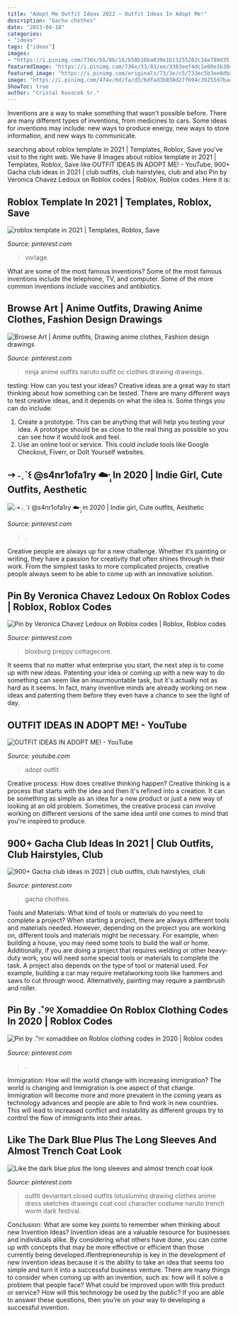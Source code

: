 ```yaml
---
title: "Adopt Me Outfit Ideas 2022 ~ Outfit Ideas In Adopt Me!"
description: "Gacha chothes"
date: "2023-04-18"
categories:
- "ideas"
tags: ["ideas"]
images:
- "https://i.pinimg.com/736x/b5/8b/16/b58b16ba039e1b11255202c34e780d35.jpg"
featuredImage: "https://i.pinimg.com/736x/33/83/ee/3383eef4dc1e08e3b38420229ef865d8.jpg"
featured_image: "https://i.pinimg.com/originals/73/3e/c5/733ec5b3ee8dbae71d56aeedb9841330.jpg"
image: "https://i.pinimg.com/474x/6d/fa/d3/6dfad3b850d27f694c39255d7bac3b1e.jpg"
ShowToc: true
author: "Cristal Kovacek Sr."
---
```



Inventions are a way to make something that wasn't possible before. There are many different types of inventions, from medicines to cars. Some ideas for inventions may include: new ways to produce energy, new ways to store information, and new ways to communicate.

	

		
searching about roblox template in 2021 | Templates, Roblox, Save you've visit to the right web. We have 8 Images about roblox template in 2021 | Templates, Roblox, Save like OUTFIT IDEAS IN ADOPT ME! - YouTube, 900+ Gacha club ideas in 2021 | club outfits, club hairstyles, club and also Pin by Veronica Chavez Ledoux on Roblox codes | Roblox, Roblox codes. Here it is:
		
    
## Roblox Template In 2021 | Templates, Roblox, Save

<img loading=lazy src="https://i.pinimg.com/736x/30/a6/1b/30a61b4002a58e743bd4104ba67e25a9.jpg" onerror="this.onerror=null;this.src='https://tse1.mm.bing.net/th?id=OIP.mhaPVB5lCVDpZ3hyOcmrYgHaHE&amp;pid=15.1';" alt="roblox template in 2021 | Templates, Roblox, Save">

_Source: pinterest.com_

>vorlage. 

	

What are some of the most famous inventions?
Some of the most famous inventions include the telephone, TV, and computer. Some of the more common inventions include vaccines and antibiotics.

    
## Browse Art | Anime Outfits, Drawing Anime Clothes, Fashion Design Drawings

<img loading=lazy src="https://i.pinimg.com/736x/aa/34/3d/aa343d3c4e98a59bce3ed0c68d9e6493--ninja-outfit-naruto-oc.jpg" onerror="this.onerror=null;this.src='https://tse3.mm.bing.net/th?id=OIP.-TBQM8j9usuyau8ymCsyIAHaKm&amp;pid=15.1';" alt="Browse Art | Anime outfits, Drawing anime clothes, Fashion design drawings">

_Source: pinterest.com_

>ninja anime outfits naruto outfit oc clothes drawing drawings. 

	

testing: How can you test your ideas?
Creative ideas are a great way to start thinking about how something can be tested. There are many different ways to test creative ideas, and it depends on what the idea is. Some things you can do include:
1. Create a prototype. This can be anything that will help you testing your idea. A prototype should be as close to the real thing as possible so you can see how it would look and feel.
2. Use an online tool or service. This could include tools like Google Checkout, Fiverr, or DoIt Yourself websites.

    
## ⇢ ˗ˏˋ꒰ @s4nr1ofa1ry ☁️·̩͙ In 2020 | Indie Girl, Cute Outfits, Aesthetic

<img loading=lazy src="https://i.pinimg.com/736x/b5/8b/16/b58b16ba039e1b11255202c34e780d35.jpg" onerror="this.onerror=null;this.src='https://tse3.mm.bing.net/th?id=OIP.LSmgLW8mdXuNrNFp90mEYQHaIX&amp;pid=15.1';" alt="⇢ ˗ˏˋ꒰ @s4nr1ofa1ry ☁️·̩͙ in 2020 | Indie girl, Cute outfits, Aesthetic">

_Source: pinterest.com_

>. 

	

Creative people are always up for a new challenge. Whether it’s painting or writing, they have a passion for creativity that often shines through in their work. From the simplest tasks to more complicated projects, creative people always seem to be able to come up with an innovative solution.

    
## Pin By Veronica Chavez Ledoux On Roblox Codes | Roblox, Roblox Codes

<img loading=lazy src="https://i.pinimg.com/736x/69/4e/52/694e5282c6c3f7e112410eecb623e0bf.jpg" onerror="this.onerror=null;this.src='https://tse3.mm.bing.net/th?id=OIP.AotsdYMlzoaOFqFW1WYFHgHaG2&amp;pid=15.1';" alt="Pin by Veronica Chavez Ledoux on Roblox codes | Roblox, Roblox codes">

_Source: pinterest.com_

>bloxburg preppy cottagecore. 

	

It seems that no matter what enterprise you start, the next step is to come up with new ideas. Patenting your idea or coming up with a new way to do something can seem like an insurmountable task, but it's actually not as hard as it seems. In fact, many inventive minds are already working on new ideas and patenting them before they even have a chance to see the light of day.

    
## OUTFIT IDEAS IN ADOPT ME! - YouTube

<img loading=lazy src="https://i.ytimg.com/vi/oIcSa0e9tf4/hqdefault.jpg" onerror="this.onerror=null;this.src='https://tse1.mm.bing.net/th?id=OIP.F11MPvlIWPDEu8DuEaLSUgHaFj&amp;pid=15.1';" alt="OUTFIT IDEAS IN ADOPT ME! - YouTube">

_Source: youtube.com_

>adopt outfit. 

	

Creative process: How does creative thinking happen?
Creative thinking is a process that starts with the idea and then it's refined into a creation. It can be something as simple as an idea for a new product or just a new way of looking at an old problem. Sometimes, the creative process can involve working on different versions of the same idea until one comes to mind that you're inspired to produce.

    
## 900+ Gacha Club Ideas In 2021 | Club Outfits, Club Hairstyles, Club

<img loading=lazy src="https://i.pinimg.com/474x/6d/fa/d3/6dfad3b850d27f694c39255d7bac3b1e.jpg" onerror="this.onerror=null;this.src='https://tse1.mm.bing.net/th?id=OIP.ZyxeJ5yw63kqGNvp9fO6vQAAAA&amp;pid=15.1';" alt="900+ Gacha club ideas in 2021 | club outfits, club hairstyles, club">

_Source: pinterest.com_

>gacha chothes. 

	

Tools and Materials: What kind of tools or materials do you need to complete a project?
When starting a project, there are always different tools and materials needed. However, depending on the project you are working on, different tools and materials might be necessary.  For example, when building a house, you may need some tools to build the wall or home.  Additionally, if you are doing a project that requires welding or other heavy-duty work, you will need some special tools or materials to complete the task.   A project also depends on the type of tool or material used. For example, building a car may require metalworking tools like hammers and saws to cut through wood. Alternatively, painting may require a paintbrush and roller.

    
## Pin By .˚୨୧ Xomaddiee On Roblox Clothing Codes In 2020 | Roblox Codes

<img loading=lazy src="https://i.pinimg.com/736x/33/83/ee/3383eef4dc1e08e3b38420229ef865d8.jpg" onerror="this.onerror=null;this.src='https://tse2.mm.bing.net/th?id=OIP.gNoaY0RQC8xq8ImqSR3I-gHaIT&amp;pid=15.1';" alt="Pin by .˚୨୧ xomaddiee on Roblox clothing codes in 2020 | Roblox codes">

_Source: pinterest.com_

>. 

	

Immigration: How will the world change with increasing immigration?
The world is changing and Immigration is one aspect of that change. Immigration will become more and more prevalent in the coming years as technology advances and people are able to find work in new countries. This will lead to increased conflict and instability as different groups try to control the flow of immigrants into their areas.

    
## Like The Dark Blue Plus The Long Sleeves And Almost Trench Coat Look

<img loading=lazy src="https://i.pinimg.com/originals/73/3e/c5/733ec5b3ee8dbae71d56aeedb9841330.jpg" onerror="this.onerror=null;this.src='https://tse4.mm.bing.net/th?id=OIP.4XBfOtig0yTw8lfh9wzDgwHaLC&amp;pid=15.1';" alt="Like the dark blue plus the long sleeves and almost trench coat look">

_Source: pinterest.com_

>outfit deviantart closed outfits lotuslumino drawing clothes anime dress sketches drawings coat cool character costume naruto trench worm dark festival. 

	

Conclusion: What are some key points to remember when thinking about new Invention Ideas?
Invention ideas are a valuable resource for businesses and individuals alike. By considering what others have done, you can come up with concepts that may be more effective or efficient than those currently being developed.iflentrepreneurship is key in the development of new invention ideas because it is the ability to take an idea that seems too simple and turn it into a successful business venture. There are many things to consider when coming up with an invention, such as: how will it solve a problem that people face? What could be improved upon with this product or service? How will this technology be used by the public? If you are able to answer these questions, then you’re on your way to developing a successful invention.

